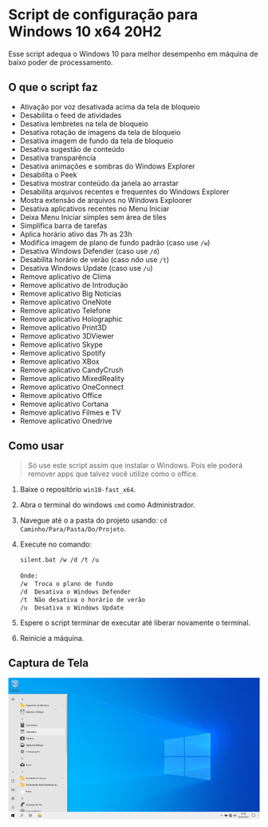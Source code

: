 # Script de configuração para Windows 10 x64 20H2

Esse script adequa o Windows 10 para melhor desempenho em máquina de baixo poder de processamento.

## O que o script faz

- Ativação por voz desativada acima da tela de bloqueio
- Desabilita o feed de atividades
- Desativa lembretes na tela de bloqueio
- Desativa rotação de imagens da tela de bloqueio
- Desativa imagem de fundo da tela de bloqueio
- Desativa sugestão de conteúdo
- Desativa transparência
- Desativa animações e sombras do Windows Explorer
- Desabilita o Peek
- Desativa mostrar conteúdo da janela ao arrastar
- Desabilita arquivos recentes e frequentes do Windows Explorer
- Mostra extensão de arquivos no Windows Exploorer
- Desativa aplicativos recentes no Menu Iniciar
- Deixa Menu Iniciar simples sem área de tiles
- Simplifica barra de tarefas
- Aplica horário ativo das 7h as 23h
- Modifica imagem de plano de fundo padrão (caso use `/w`)
- Desativa Windows Defender (caso use `/d`)
- Desabilita horário de verão (caso *não* use `/t`)
- Desativa Windows Update (caso use `/u`)
- Remove aplicativo de Clima
- Remove aplicativo de Introdução
- Remove aplicativo Big Noticias
- Remove aplicativo OneNote
- Remove aplicativo Telefone
- Remove aplicativo Holographic
- Remove aplicativo Print3D
- Remove aplicativo 3DViewer
- Remove aplicativo Skype
- Remove aplicativo Spotify
- Remove aplicativo XBox
- Remove aplicativo CandyCrush
- Remove aplicativo MixedReality
- Remove aplicativo OneConnect
- Remove aplicativo Office
- Remove aplicativo Cortana
- Remove aplicativo Filmes e TV
- Remove aplicativo Onedrive

## Como usar

> Só use este script assim que instalar o Windows. Pois ele poderá remover apps que talvez você utilize como o office.

1. Baixe o repositório `win10-fast_x64`.
1. Abra o terminal do windows `cmd` como Administrador.
1. Navegue até o a pasta do projeto usando: `cd Caminho/Para/Pasta/Do/Projeto`.
1. Execute no comando:
    ```
    silent.bat /w /d /t /u

    Onde:
    /w  Troca o plano de fundo
    /d  Desativa o Windows Defender
    /t  Não desativa o horário de verão
    /u  Desativa o Windows Update
    ```
    
1. Espere o script terminar de executar até liberar novamente o terminal.
1. Reinicie a máquina.

## Captura de Tela

![Screen](screen.png)